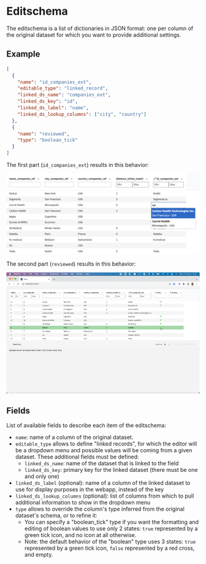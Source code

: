 # Editschema

The editschema is a list of dictionaries in JSON format: one per column of the original dataset for which you want to provide additional settings.

## Example

```json
[
  {
    "name": "id_companies_ext",
    "editable_type": "linked_record",
    "linked_ds_name": "companies_ext",
    "linked_ds_key": "id",
    "linked_ds_label": "name",
    "linked_ds_lookup_columns": ["city", "country"]
  },
  {
    "name": "reviewed",
    "type": "boolean_tick"
  }
]
```

The first part (`id_companies_ext`) results in this behavior:

![](lookup_columns_dropdown_menu.png)

The second part (`reviewed`) results in this behavior:

![](boolean_tick.gif)

## Fields

List of available fields to describe each item of the editschema:

* `name`: name of a column of the original dataset.
* `editable_type` allows to define "linked records", for which the editor will be a dropdown menu and possible values will be coming from a given dataset. These additional fields must be defined:
  * `linked_ds_name`: name of the dataset that is linked to the field
  * `linked_ds_key`: primary key for the linked dataset (there must be one and only one)
* `linked_ds_label` (optional): name of a column of the linked dataset to use for display purposes in the webapp, instead of the key
* `linked_ds_lookup_columns` (optional): list of columns from which to pull additional information to show in the dropdown menu
* `type` allows to override the column's type inferred from the original dataset's schema, or to refine it:
  * You can specify a "boolean_tick" type if you want the formatting and editing of boolean values to use only 2 states: `true` represented by a green tick icon, and no icon at all otherwise.
  * Note: the default behavior of the "boolean" type uses 3 states: `true` represented by a green tick icon, `false` represented by a red cross, and empty.
